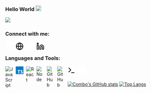 ### Hello World <img src="https://raw.githubusercontent.com/MartinHeinz/MartinHeinz/master/wave.gif" alt="" height="18" width="18" />

![](https://user-images.githubusercontent.com/38589050/189494272-c6b31df5-90c5-49f2-a515-fa01baa557a7.gif)

### Connect with me:

[<img align="left" alt="website" width="25px" src="./assets/globe-dark.svg" style="padding-right:8px;" />](#gh-dark-mode-only)
[<img align="left" alt="website" width="25px" src="./assets/globe-light.svg" style="padding-right:8px;" />](#gh-light-mode-only)
[<img align="left" alt="linkedin" width="25px" src="./assets/linkedin-dark.svg" style="padding-right:8px;" />](#gh-dark-mode-only)
[<img align="left" alt="linkedin" width="25px" src="./assets/linkedin-light.svg" style="padding-right:8px;" />](#gh-light-mode-only)

<br/>

### Languages and Tools:

[<img align="left" alt="JavaScript" width="25px" src="https://cdn.jsdelivr.net/gh/devicons/devicon/icons/javascript/javascript-original.svg" style="padding-right:8px;" />]() 
[<img align="left" alt="typescript" width="25px" src="https://raw.githubusercontent.com/devicons/devicon/master/icons/typescript/typescript-original.svg" style="padding-right:8px;" />]()
[<img align="left" alt="React" width="25px" src="https://cdn.jsdelivr.net/gh/devicons/devicon/icons/react/react-original.svg" style="padding-right:8px;" />]()
[<img align="left" alt="Node" width="25px" src="https://user-images.githubusercontent.com/38589050/188311118-c44c18cf-5e24-4c3a-b401-c51c70fb7e32.png" style="padding-right:8px;" />]()
[<img align="left" alt="GitHub" width="25px" src="https://user-images.githubusercontent.com/3369400/139447912-e0f43f33-6d9f-45f8-be46-2df5bbc91289.png" style="padding-right:8px;" />](#gh-dark-mode-only)
[<img align="left" alt="GitHub" width="25px" src="https://user-images.githubusercontent.com/3369400/139448065-39a229ba-4b06-434b-bc67-616e2ed80c8f.png" style="padding-right:8px;" />](#gh-light-mode-only)
[<img align="left" alt="Terminal" width="25px" src="./assets/terminal-light.svg" style="padding-right:8px;" />](#gh-light-mode-only)
[<img align="left" alt="Terminal" width="25px" src="./assets/terminal-dark.svg" style="padding-right:8px;" />](#gh-dark-mode-only)

<br/><br/>

[![Combo's GitHub stats](https://github-readme-stats.vercel.app/api?username=iamcombo&theme=algolia&show_icons=true)](https://github.com/iamcombo)
[![Top Langs](https://github-readme-stats.vercel.app/api/top-langs/?username=iamcombo&theme=algolia&layout=compact)](https://github.com/iamcombo)
